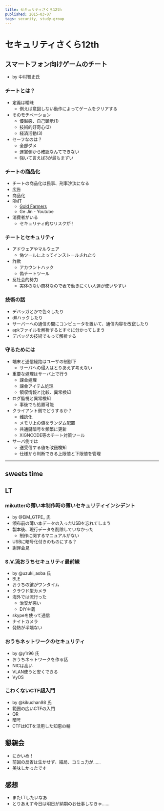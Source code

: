 ```yaml
---
title: セキュリティさくら12th
published: 2015-03-07
tags: security, study-group
---
```

# セキュリティさくら12th

## スマートフォン向けゲームのチート
* by 中村智史氏

### チートとは？
* 定義は曖昧
  * 例えば意図しない動作によってゲームをクリアする
* そのモチベーション
  * 優越感、自己顕示(1)
  * 技術的好奇心(2)
  * 経済活動(3)
* セーフなのは？
  * 全部ダメ
  * 運営側から確認なんてできない
  * 強いて言えば3が最もまずい

### チートの商品化
* チートの商品化は民事、刑事沙汰になる
* 広告
* 商品化
* RMT
  * [Gold Farmers](http://chinesegoldfarmers.com/index.html)
  * Ge Jin - Youtube
* 消費者がいる
  * セキュリティ的なリスクが！

### チートとセキュリティ
* アドウェアやマルウェア
  * 偽ツールによってインストールされたり
* 詐欺
  * アカウントハック
  * 偽チートツール
* 反社会的勢力
  * 実体のない商材なので表で動きにくい人達が使いやすい

### 技術の話
* デバッガとかで色々したり
* dllハックしたり
* サーバーへの通信の間にコンピュータを置いて、通信内容を改竄したり
* apkファイルを解析するとすぐに分かってしまう
* デバッグの技術でもって解析する

### 守るためには
* 端末と通信経路はユーザの制御下
  * サーバへの侵入はとりあえず考えない
* 重要な処理はサーバ上で行う
  * 課金処理
  * 課金アイテム処理
  * 領収情報と比較、異常検知
* ログ監視と異常検知
  * 事後でも処置可能
* クライアント側でどうするか？
  * 難読化
  * メモリ上の値をランダム配置
  * 共通鍵暗号を頻繁に更新
  * XIGNCODE等のチート対策ツール
* サーバ側では
  * 送受信する値を改竄検知
  * 仕様から判断できる上限値と下限値を管理

______

## sweets time

## LT

### mikutterの薄い本制作時の薄いセキュリティインシデント
* by @EiM\_GTPE\_ 氏
* 頒布前の薄い本データの入ったUSBを忘れてしまう
* 製本後、現行データを削除していなかった
  * 制作に関するマニュアルがない
* USBに暗号化付きのものにする？
* 謝罪会見

### S.V.流おうちセキュリティ最前線
* by @uzuki\_aoba 氏
* BLE
* おうちの鍵がワンタイム
* クラウド型カメラ
* 海外では流行った
  * 治安が悪い
  * DIY主義
* skypeを使って通信
* ナイトカメラ
* 発熱が半端ない

### おうちネットワークのセキュリティ
* by @y1r96 氏
* おうちネットワークを作る話
* NICは高い
* VLAN使うと安くできる
* VyOS

### こわくないCTF超入門
* by @kikuchan98 氏
* 範囲の広いCTFの入門
* QR
* 暗号
* CTFはICTを活用した知恵の輪

## 懇親会
* にかいめ！
* 前回の反省は生かせず、結局、コミュ力が……
* 美味しかったです

## 感想
* またLTしたいなあ
* とりあえず今日は明日が納期のお仕事しなきゃ……
